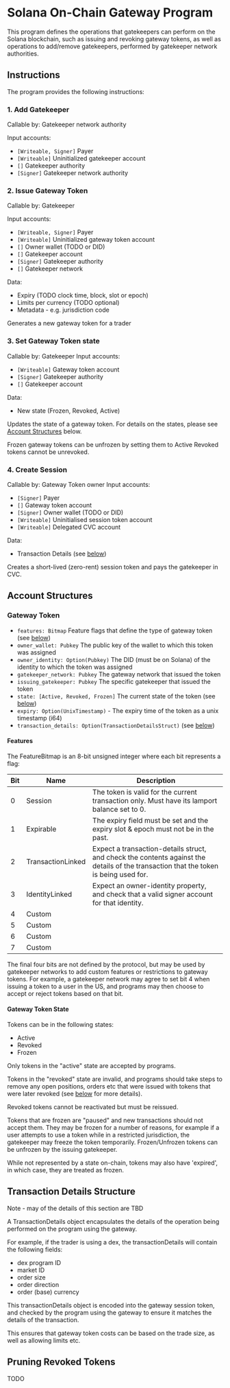 # Solana On-Chain Gateway Program

This program defines the operations that gatekeepers can perform on the Solana blockchain,
such as issuing and revoking gateway tokens, as well as operations to add/remove gatekeepers,
performed by gatekeeper network authorities.

## Instructions

The program provides the following instructions:

### 1. Add Gatekeeper

Callable by: Gatekeeper network authority

Input accounts:
- `[Writeable, Signer]` Payer
- `[Writeable]` Uninitialized gatekeeper account
- `[]` Gatekeeper authority
- `[Signer]` Gatekeeper network authority


### 2. Issue Gateway Token

Callable by: Gatekeeper

Input accounts:
- `[Writeable, Signer]` Payer
- `[Writeable]` Uninitialized gateway token account
- `[]` Owner wallet (TODO or DID)
- `[]` Gatekeeper account
- `[Signer]` Gatekeeper authority
- `[]` Gatekeeper network

Data:
- Expiry (TODO clock time, block, slot or epoch)
- Limits per currency (TODO optional)
- Metadata - e.g. jurisdiction code

Generates a new gateway token for a trader

### 3. Set Gateway Token state

Callable by: Gatekeeper
Input accounts:
- `[Writeable]` Gateway token account
- `[Signer]` Gatekeeper authority
- `[]` Gatekeeper account

Data:
- New state (Frozen, Revoked, Active)

Updates the state of a gateway token.
For details on the states, please see [Account Structures](#account-structures) below.

Frozen gateway tokens can be unfrozen by setting them to Active
Revoked tokens cannot be unrevoked.

### 4. Create Session   

Callable by: Gateway Token owner
Input accounts:
- `[Signer]` Payer
- `[]` Gateway token account
- `[Signer]` Owner wallet (TODO or DID)
- `[Writeable]` Uninitialised session token account
- `[Writeable]` Delegated CVC account


Data:
- Transaction Details (see [below](#transaction-details-structure))

Creates a short-lived (zero-rent) session token and pays the gatekeeper in CVC.

## Account Structures

### Gateway Token

- `features: Bitmap`    Feature flags that define the type of gateway token (see [below](#features))
- `owner_wallet: Pubkey`  The public key of the wallet to which this token was assigned
- `owner_identity: Option(Pubkey)`    The DID (must be on Solana) of the identity to which the token was assigned
- `gatekeeper_network: Pubkey`    The gateway network that issued the token
- `issuing_gatekeeper: Pubkey`    The specific gatekeeper that issued the token
- `state: [Active, Revoked, Frozen]`  The current state of the token (see [below](#gateway-token-state))
- `expiry: Option(UnixTimestamp)`   - The expiry time of the token as a unix timestamp  (i64) 
- `transaction_details: Option(TransactionDetailsStruct)` (see [below](#transaction-details-structure))

#### Features

The FeatureBitmap is an 8-bit unsigned integer where each bit represents a flag:

| Bit 	| Name              	| Description                                                                                                                         	|
|-----	|-------------------	|-------------------------------------------------------------------------------------------------------------------------------------	|
| 0   	| Session           	| The token is valid for the current transaction only. Must have its lamport balance set to 0.                                        	|
| 1   	| Expirable         	| The expiry field must be set and the expiry slot & epoch must not be in the past.                                                   	|
| 2   	| TransactionLinked 	| Expect a transaction-details struct, and check the contents against the details of the transaction that the token is being used for. 	|
| 3   	| IdentityLinked    	| Expect an owner-identity property, and check that a valid signer account for that identity.                                          	|
| 4   	| Custom        	    |                                                                                                                                     	|
| 5   	| Custom        	    |                                                                                                                                     	|
| 6   	| Custom        	    |                                                                                                                                     	|
| 7   	| Custom        	    |                                                                                                                                     	|

The final four bits are not defined by the protocol, but may be used by gatekeeper networks
to add custom features or restrictions to gateway tokens. For example, a gatekeeper network
may agree to set bit 4 when issuing a token to a user in the US, and programs may then choose
to accept or reject tokens based on that bit.

#### Gateway Token State

Tokens can be in the following states:
- Active
- Revoked
- Frozen

Only tokens in the "active" state are accepted by programs.

Tokens in the "revoked" state are invalid, and programs should take steps to remove any
open positions, orders etc that were issued with tokens that were later revoked
(see [below](#pruning-revoked-tokens) for more details).

Revoked tokens cannot be reactivated but must be reissued.

Tokens that are frozen are "paused" and new transactions should not
accept them. They may be frozen for a number of reasons, for example if
a user attempts to use a token while in a restricted jurisdiction, the
gatekeeper may freeze the token temporarily. Frozen/Unfrozen tokens can
be unfrozen by the issuing gatekeeper.

While not represented by a state on-chain, tokens may also have 'expired', in which
case, they are treated as frozen.

## Transaction Details Structure

Note - may of the details of this section are TBD

A TransactionDetails object encapsulates the details
of the operation being performed on the program
using the gateway.

For example, if the trader is using a dex, the
transactionDetails will contain the following fields:

- dex program ID
- market ID
- order size
- order direction
- order (base) currency

This transactionDetails object is encoded into the gateway session token, and checked
by the program using the gateway to ensure it matches the details of the transaction.

This ensures that gateway token costs can be based on the trade size,
as well as allowing limits etc.

## Pruning Revoked Tokens

TODO
